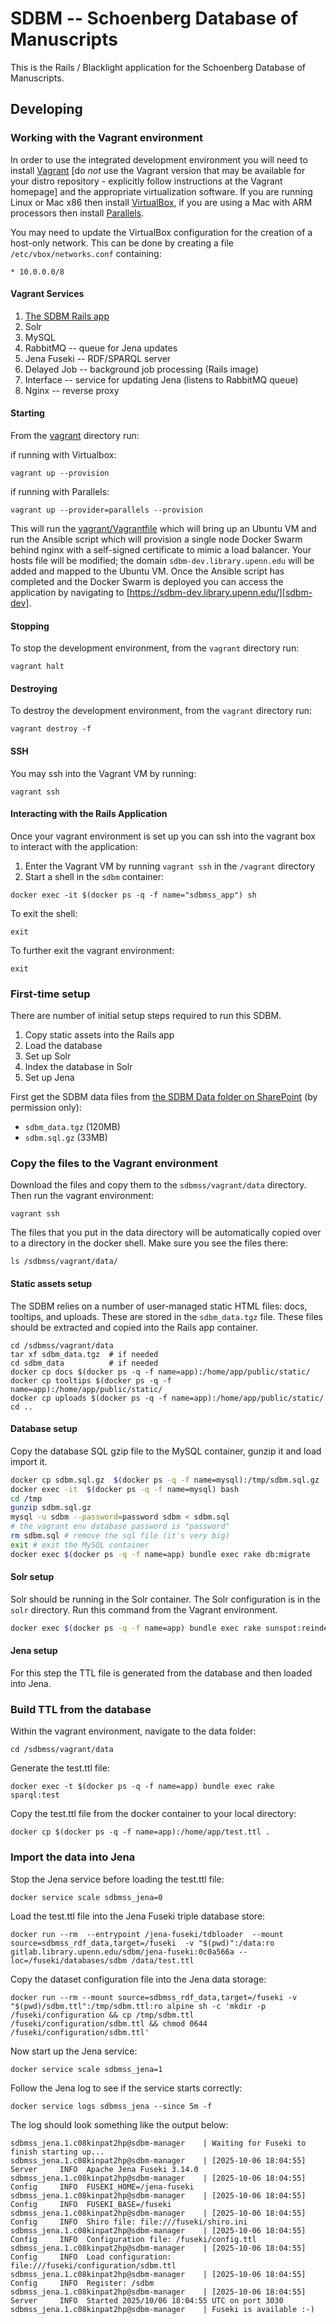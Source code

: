 # SDBM -- Schoenberg Database of Manuscripts

This is the Rails / Blacklight application for the Schoenberg Database of Manuscripts.

## Developing

### Working with the Vagrant environment

In order to use the integrated development environment you will need to install [Vagrant](https://www.vagrantup.com/docs/installation) [do *not* use the Vagrant version that may be available for your distro repository - explicitly follow instructions at the Vagrant homepage] and the appropriate virtualization software. If you are running Linux or Mac x86 then install [VirtualBox](https://www.virtualbox.org/wiki/Linux_Downloads), if you are using a Mac with ARM processors then install [Parallels](https://www.parallels.com/).

You may need to update the VirtualBox configuration for the creation of a host-only network. This can be done by creating a file `/etc/vbox/networks.conf` containing:

```
* 10.0.0.0/8
```

#### Vagrant Services

1. [The SDBM Rails app](https://sdbmss-staging.library.upenn.edu/)
2. Solr
3. MySQL
4. RabbitMQ -- queue for Jena updates
5. Jena Fuseki -- RDF/SPARQL server
6. Delayed Job -- background job processing (Rails image)
7. Interface -- service for updating Jena (listens to RabbitMQ queue)
8. Nginx -- reverse proxy

#### Starting

From the [vagrant](vagrant) directory run:

if running with Virtualbox:
```
vagrant up --provision
```

if running with Parallels:
```
vagrant up --provider=parallels --provision
```

This will run the [vagrant/Vagrantfile](vagrant/Vagrantfile) which will bring
up an Ubuntu VM and run the Ansible script which will provision a single node
Docker Swarm behind nginx with a self-signed certificate to mimic a load
balancer. Your hosts file will be modified; the domain
`sdbm-dev.library.upenn.edu` will be added and mapped to the Ubuntu VM. Once the
Ansible script has completed and the Docker Swarm is deployed you can access the
application by navigating to [https://sdbm-dev.library.upenn.edu/][sdbm-dev].

[sdbm-dev]: https://sdbm-dev.library.upenn.edu/ "SDBM Vagrant Instance"

#### Stopping

To stop the development environment, from the `vagrant` directory run:

```
vagrant halt
```

#### Destroying

To destroy the development environment, from the `vagrant` directory run:

```
vagrant destroy -f
```

#### SSH

You may ssh into the Vagrant VM by running:

```
vagrant ssh
```

#### Interacting with the Rails Application

Once your vagrant environment is set up you can ssh into the vagrant box to interact with the application:

1. Enter the Vagrant VM by running `vagrant ssh` in the `/vagrant` directory
2. Start a shell in the `sdbm` container:
```
docker exec -it $(docker ps -q -f name="sdbmss_app") sh

```
To exit the shell:
```
exit
```
To further exit the vagrant environment:

```
exit
```

### First-time setup

There are number of initial setup steps required to run this SDBM.

1. Copy static assets into the Rails app
2. Load the database
3. Set up Solr
4. Index the database in Solr
5. Set up Jena

First get the SDBM data files from [the SDBM Data folder on SharePoint](https://penno365.sharepoint.com/:f:/r/teams/LIBSDBMDev2025/Shared%20Documents/SDBMData?csf=1&web=1&e=y2Vxme) (by permission only):

- `sdbm_data.tgz` (120MB)
- `sdbm.sql.gz` (33MB)

### Copy the files to the Vagrant environment

Download the files and copy them to the `sdbmss/vagrant/data` directory. Then run the vagrant environment:

```
vagrant ssh
```

The files that you put in the data directory will be automatically copied over to a directory in the
docker shell. Make sure you see the files there:

```
ls /sdbmss/vagrant/data/
```

#### Static assets setup

The SDBM relies on a number of user-managed static HTML files: docs, tooltips, and uploads. These are stored in the `sdbm_data.tgz` file. These files should be extracted and copied into the Rails app container.

```shell
cd /sdbmss/vagrant/data
tar xf sdbm_data.tgz  # if needed
cd sdbm_data          # if needed
docker cp docs $(docker ps -q -f name=app):/home/app/public/static/
docker cp tooltips $(docker ps -q -f name=app):/home/app/public/static/
docker cp uploads $(docker ps -q -f name=app):/home/app/public/static/
cd ..
```

#### Database setup

Copy the database SQL gzip file to the MySQL container, gunzip it and load import it.

```bash
docker cp sdbm.sql.gz  $(docker ps -q -f name=mysql):/tmp/sdbm.sql.gz
docker exec -it  $(docker ps -q -f name=mysql) bash
cd /tmp
gunzip sdbm.sql.gz
mysql -u sdbm --password=password sdbm < sdbm.sql
# the vagrant env database password is "password"
rm sdbm.sql # remove the sql file (it's very big)
exit # exit the MySQL container
docker exec $(docker ps -q -f name=app) bundle exec rake db:migrate
```

#### Solr setup

Solr should be running in the Solr container. The Solr configuration is in the `solr` directory.
Run this command from the Vagrant environment.

```bash
docker exec $(docker ps -q -f name=app) bundle exec rake sunspot:reindex > /dev/null 
```

#### Jena setup

For this step the TTL file is generated from the database and then loaded into Jena.


### Build TTL from the database

Within the vagrant environment, navigate to the data folder:
```
cd /sdbmss/vagrant/data
```

Generate the test.ttl file:
```
docker exec -t $(docker ps -q -f name=app) bundle exec rake sparql:test
```

Copy the test.ttl file from the docker container to your local directory:
```
docker cp $(docker ps -q -f name=app):/home/app/test.ttl .
```

### Import the data into Jena

Stop the Jena service before loading the test.ttl file:
```
docker service scale sdbmss_jena=0
```

Load the test.ttl file into the Jena Fuseki triple database store:
```
docker run --rm  --entrypoint /jena-fuseki/tdbloader  --mount source=sdbmss_rdf_data,target=/fuseki  -v "$(pwd)":/data:ro gitlab.library.upenn.edu/sdbm/jena-fuseki:0c0a566a --loc=/fuseki/databases/sdbm /data/test.ttl
```

Copy the dataset configuration file into the Jena data storage:
```
docker run --rm --mount source=sdbmss_rdf_data,target=/fuseki -v "$(pwd)/sdbm.ttl":/tmp/sdbm.ttl:ro alpine sh -c 'mkdir -p /fuseki/configuration && cp /tmp/sdbm.ttl /fuseki/configuration/sdbm.ttl && chmod 0644 /fuseki/configuration/sdbm.ttl'
```

Now start up the Jena service:
```
docker service scale sdbmss_jena=1
```

Follow the Jena log to see if the service starts correctly:
```
docker service logs sdbmss_jena --since 5m -f
```

The log should look something like the output below:
```
sdbmss_jena.1.c08kinpat2hp@sdbm-manager    | Waiting for Fuseki to finish starting up...
sdbmss_jena.1.c08kinpat2hp@sdbm-manager    | [2025-10-06 18:04:55] Server     INFO  Apache Jena Fuseki 3.14.0
sdbmss_jena.1.c08kinpat2hp@sdbm-manager    | [2025-10-06 18:04:55] Config     INFO  FUSEKI_HOME=/jena-fuseki
sdbmss_jena.1.c08kinpat2hp@sdbm-manager    | [2025-10-06 18:04:55] Config     INFO  FUSEKI_BASE=/fuseki
sdbmss_jena.1.c08kinpat2hp@sdbm-manager    | [2025-10-06 18:04:55] Config     INFO  Shiro file: file:///fuseki/shiro.ini
sdbmss_jena.1.c08kinpat2hp@sdbm-manager    | [2025-10-06 18:04:55] Config     INFO  Configuration file: /fuseki/config.ttl
sdbmss_jena.1.c08kinpat2hp@sdbm-manager    | [2025-10-06 18:04:55] Config     INFO  Load configuration: file:///fuseki/configuration/sdbm.ttl
sdbmss_jena.1.c08kinpat2hp@sdbm-manager    | [2025-10-06 18:04:55] Config     INFO  Register: /sdbm
sdbmss_jena.1.c08kinpat2hp@sdbm-manager    | [2025-10-06 18:04:55] Server     INFO  Started 2025/10/06 18:04:55 UTC on port 3030
sdbmss_jena.1.c08kinpat2hp@sdbm-manager    | Fuseki is available :-)
```






